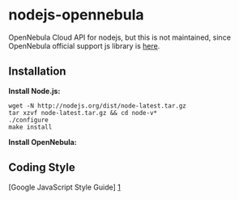 nodejs-opennebula
=================

OpenNebula Cloud API for nodejs, but this is not maintained, since OpenNebula official support js library is [here](https://github.com/OpenNebula/addon-nodejs).


Installation
------------

**Install Node.js:**
```shell
wget -N http://nodejs.org/dist/node-latest.tar.gz
tar xzvf node-latest.tar.gz && cd node-v*
./configure
make install
```

**Install OpenNebula:**


Coding Style
------------

[Google JavaScript Style Guide] [1]


[1]:http://google-styleguide.googlecode.com/svn/trunk/javascriptguide.xml


